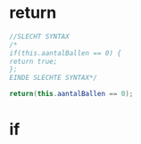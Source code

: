 
# return
```java
//SLECHT SYNTAX
/*
if(this.aantalBallen == 0) {
return true;
};
EINDE SLECHTE SYNTAX*/

return(this.aantalBallen == 0);
```

# if
```java

```